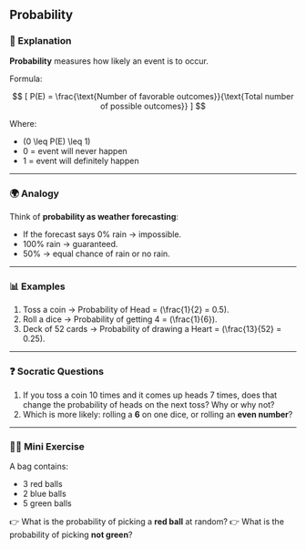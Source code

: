 ## Probability

### 📝 Explanation

**Probability** measures how likely an event is to occur.

Formula:

$$
[
P(E) = \frac{\text{Number of favorable outcomes}}{\text{Total number of possible outcomes}}
]
$$

Where:

* (0 \leq P(E) \leq 1)
* 0 = event will never happen
* 1 = event will definitely happen

---

### 🌍 Analogy

Think of **probability as weather forecasting**:

* If the forecast says 0% rain → impossible.
* 100% rain → guaranteed.
* 50% → equal chance of rain or no rain.

---

### 📊 Examples

1. Toss a coin → Probability of Head = (\frac{1}{2} = 0.5).
2. Roll a dice → Probability of getting 4 = (\frac{1}{6}).
3. Deck of 52 cards → Probability of drawing a Heart = (\frac{13}{52} = 0.25).

---

### ❓ Socratic Questions

1. If you toss a coin 10 times and it comes up heads 7 times, does that change the probability of heads on the next toss? Why or why not?
2. Which is more likely: rolling a **6** on one dice, or rolling an **even number**?

---

### 🏋️‍♂️ Mini Exercise

A bag contains:

* 3 red balls
* 2 blue balls
* 5 green balls

👉 What is the probability of picking a **red ball** at random?
👉 What is the probability of picking **not green**?
